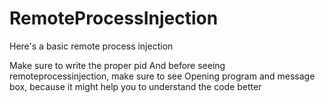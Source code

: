 # RemoteProcessInjection

Here's a basic remote process injection

Make sure to write the proper pid 
And before seeing remoteprocessinjection, make sure to see Opening program and message box, because it might help you to understand the code better
